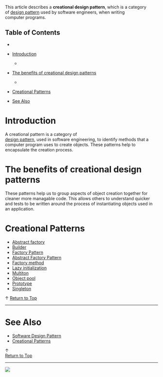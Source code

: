 
This article describes a **creational design pattern**, which is a category of [design pattern](http://social.technet.microsoft.com/wiki/contents/articles/13207.software-design-pattern.aspx) used by software engineers, when writing<br> computer programs.   
  

## Table of Contents



- 
- [Introduction](#Introduction)


  -
- [The benefits of creational design patterns](#The_benefits_of_creational_design_patterns)


  -
- [Creational Patterns](#Creational_Patterns)
- [See Also](#See_Also)


## 

# <a name="Introduction"></a>Introduction


A creational pattern is a category of [<br>design pattern](http://social.technet.microsoft.com/wiki/contents/articles/13207.software-design-pattern.aspx), used in software engineering, to identify methods that a computer program uses to create objects. These patterns help to encapsulate the creation process.


## 

# <a name="The_benefits_of_creational_design_patterns"></a>The benefits of creational design patterns


These patterns help us to group aspects of object creation together for cleaner more managable code. This allows others to understand quicker and tests to be written around the process of instantiating objects used in an application.


## 

# <a name="Creational_Patterns"></a>Creational Patterns

- [Abstract factory](http://social.technet.microsoft.com/wiki/contents/articles/13248.abstract-factory-design-pattern.aspx)
- [Builder](http://social.technet.microsoft.com/wiki/contents/articles/13249.builder-design-pattern.aspx)
- [Factory Pattern](http://social.technet.microsoft.com/wiki/contents/articles/18038.factory-pattern.aspx)
- [Abstract Factory Pattern](http://social.technet.microsoft.com/wiki/contents/articles/18040.abstract-factory.aspx)
- [Factory method](http://social.technet.microsoft.com/wiki/contents/articles/13250.factory-method-design-pattern.aspx)
- [Lazy initialization](http://social.technet.microsoft.com/wiki/contents/articles/13251.lazy-initialization-design-pattern.aspx)
- [Multiton](http://social.technet.microsoft.com/wiki/contents/articles/13252.multiton-design-pattern.aspx)
- [Object pool](http://social.technet.microsoft.com/wiki/contents/articles/13253.object-pool-design-method.aspx)
- [Prototype](http://social.technet.microsoft.com/wiki/contents/articles/13254.prototype-design-pattern.aspx)
- [Singleton](http://social.technet.microsoft.com/wiki/contents/articles/13255.singleton-design-pattern.aspx)







↑ [Return to Top](http://social.technet.microsoft.com/wiki/contents/articles/13211.creational-design-pattern/edit.aspx#Top)


* * *

# <a name="See_Also"></a>See Also

- [Software Design Pattern](http://social.technet.microsoft.com/wiki/contents/articles/13207.software-design-pattern.aspx)
- [Creational Patterns](http://social.technet.microsoft.com/wiki/contents/articles/18034.creational-patterns.aspx)











↑ [<br>Return to Top](http://social.technet.microsoft.com/wiki/contents/articles/13211.creational-design-pattern/edit.aspx#Top)


* * *
![ ](http://c.statcounter.com/8278708/0/13fc676e/1/)
